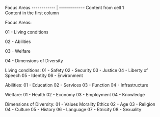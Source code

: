 
Focus Areas 
------------ | -------------
Content from cell 1  
Content in the first column  

Focus Areas:

01 - Living conditions

02 - Abilities

03 - Welfare

04 - Dimensions of Diversity

Living conditions:
01 - Safety
02 - Security
03 - Justice
04 - Liberty of Speech
05 - Identity
06 - Environment

Abilities:
01 - Education
02 - Services
03 - Function
04 - Infrastructure

Welfare:
01 - Health
02 - Economy
03 - Employment
04 - Knowledge

Dimensions of Diversity:
01 - Values Morality Ethics
02 - Age
03 - Religion
04 - Culture
05 - History
06 - Language
07 - Etnicity
08 - Sexuality
